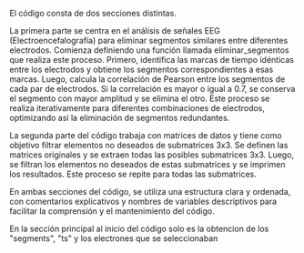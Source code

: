 El código consta de dos secciones distintas.

La primera parte se centra en el análisis de señales EEG (Electroencefalografía) para eliminar segmentos similares entre diferentes electrodos. 
Comienza definiendo una función llamada eliminar_segmentos que realiza este proceso. Primero, identifica las marcas de tiempo idénticas entre los electrodos 
y obtiene los segmentos correspondientes a esas marcas. Luego, calcula la correlación de Pearson entre los segmentos de cada par de electrodos. Si la correlación 
es mayor o igual a 0.7, se conserva el segmento con mayor amplitud y se elimina el otro. Este proceso se realiza iterativamente para 
diferentes combinaciones de electrodos, optimizando así la eliminación de segmentos redundantes.

La segunda parte del código trabaja con matrices de datos y tiene como objetivo filtrar elementos no deseados de submatrices 3x3. Se definen las matrices originales 
y se extraen todas las posibles submatrices 3x3. Luego, se filtran los elementos no deseados de estas submatrices y se imprimen los resultados. Este proceso se repite 
para todas las submatrices.

En ambas secciones del código, se utiliza una estructura clara y ordenada, con comentarios explicativos y nombres de variables descriptivos para facilitar la comprensión 
y el mantenimiento del código.

En la sección principal al inicio del código solo es la obtencion de los "segments", "ts" y los electrones que se seleccionaban
